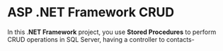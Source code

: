 # ASP .NET Framework CRUD
In this .**NET Framework** project, you use **Stored Procedures** to perform CRUD operations in SQL Server, having a controller to contacts-